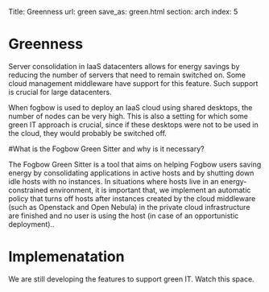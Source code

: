 Title: Greenness
url: green
save_as: green.html
section: arch
index: 5

Greenness
==========
Server consolidation in IaaS datacenters allows for energy savings by reducing the number of servers that need to remain switched on. Some cloud management middleware have support for this feature. Such support is crucial for large datacenters.

When fogbow is used to deploy an IaaS cloud using shared desktops, the number of nodes can be very high. This is also a setting for which some green IT approach is crucial, since if these desktops were not to be used in the cloud, they would probably be switched off. 

#What is the Fogbow Green Sitter and why is it necessary?

The Fogbow Green Sitter is a tool that aims on helping Fogbow users saving energy by consolidating applications in active hosts and by shutting down idle hosts with no instances. In situations where hosts live in an energy-constrained environment,  it is important that, we implement an automatic policy that turns off hosts after instances created by the cloud middleware (such as Openstack and Open Nebula) in the private cloud infrastructure are finished and no user is using the host (in case of an opportunistic deployment)..

# Implemenatation

We are still developing the features to support green IT. Watch this space.
